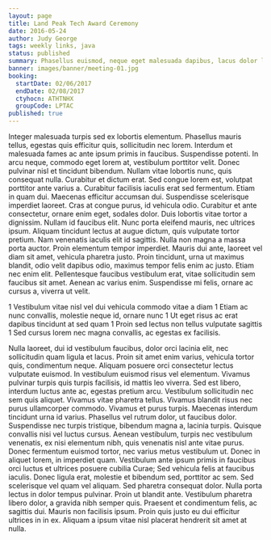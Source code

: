 ```yaml
---
layout: page
title: Land Peak Tech Award Ceremony
date: 2016-05-24
author: Judy George
tags: weekly links, java
status: published
summary: Phasellus euismod, neque eget malesuada dapibus, lacus dolor luctus nisl.
banner: images/banner/meeting-01.jpg
booking:
  startDate: 02/06/2017
  endDate: 02/08/2017
  ctyhocn: ATHTNHX
  groupCode: LPTAC
published: true
---
```

Integer malesuada turpis sed ex lobortis elementum. Phasellus mauris tellus, egestas quis efficitur quis, sollicitudin nec lorem. Interdum et malesuada fames ac ante ipsum primis in faucibus. Suspendisse potenti. In arcu neque, commodo eget lorem at, vestibulum porttitor velit. Donec pulvinar nisl et tincidunt bibendum. Nullam vitae lobortis nunc, quis consequat nulla. Curabitur et dictum erat. Sed congue lorem est, volutpat porttitor ante varius a. Curabitur facilisis iaculis erat sed fermentum. Etiam in quam dui. Maecenas efficitur accumsan dui. Suspendisse scelerisque imperdiet laoreet. Cras at congue purus, id vehicula odio.
Curabitur et ante consectetur, ornare enim eget, sodales dolor. Duis lobortis vitae tortor a dignissim. Nullam id faucibus elit. Nunc porta eleifend mauris, nec ultrices ipsum. Aliquam tincidunt lectus at augue dictum, quis vulputate tortor pretium. Nam venenatis iaculis elit id sagittis. Nulla non magna a massa porta auctor. Proin elementum tempor imperdiet. Mauris dui ante, laoreet vel diam sit amet, vehicula pharetra justo. Proin tincidunt, urna ut maximus blandit, odio velit dapibus odio, maximus tempor felis enim ac justo. Etiam nec enim elit. Pellentesque faucibus vestibulum erat, vitae sollicitudin sem faucibus sit amet. Aenean ac varius enim. Suspendisse mi felis, ornare ac cursus a, viverra ut velit.

1 Vestibulum vitae nisl vel dui vehicula commodo vitae a diam
1 Etiam ac nunc convallis, molestie neque id, ornare nunc
1 Ut eget risus ac erat dapibus tincidunt at sed quam
1 Proin sed lectus non tellus vulputate sagittis
1 Sed cursus lorem nec magna convallis, ac egestas ex facilisis.

Nulla laoreet, dui id vestibulum faucibus, dolor orci lacinia elit, nec sollicitudin quam ligula et lacus. Proin sit amet enim varius, vehicula tortor quis, condimentum neque. Aliquam posuere orci consectetur lectus vulputate euismod. In vestibulum euismod risus vel elementum. Vivamus pulvinar turpis quis turpis facilisis, id mattis leo viverra. Sed est libero, interdum luctus ante ac, egestas pretium arcu. Vestibulum sollicitudin nec sem quis aliquet. Vivamus vitae pharetra tellus. Vivamus blandit risus nec purus ullamcorper commodo. Vivamus et purus turpis. Maecenas interdum tincidunt urna id varius. Phasellus vel rutrum dolor, ut faucibus dolor. Suspendisse nec turpis tristique, bibendum magna a, lacinia turpis. Quisque convallis nisi vel luctus cursus. Aenean vestibulum, turpis nec vestibulum venenatis, ex nisi elementum nibh, quis venenatis nisl ante vitae purus. Donec fermentum euismod tortor, nec varius metus vestibulum ut.
Donec in aliquet lorem, in imperdiet quam. Vestibulum ante ipsum primis in faucibus orci luctus et ultrices posuere cubilia Curae; Sed vehicula felis at faucibus iaculis. Donec ligula erat, molestie et bibendum sed, porttitor ac sem. Sed scelerisque vel quam vel aliquam. Sed pharetra consequat dolor. Nulla porta lectus in dolor tempus pulvinar. Proin ut blandit ante. Vestibulum pharetra libero dolor, a gravida nibh semper quis. Praesent et condimentum felis, ac sagittis dui. Mauris non facilisis ipsum. Proin quis justo eu dui efficitur ultrices in in ex. Aliquam a ipsum vitae nisl placerat hendrerit sit amet at nulla.
